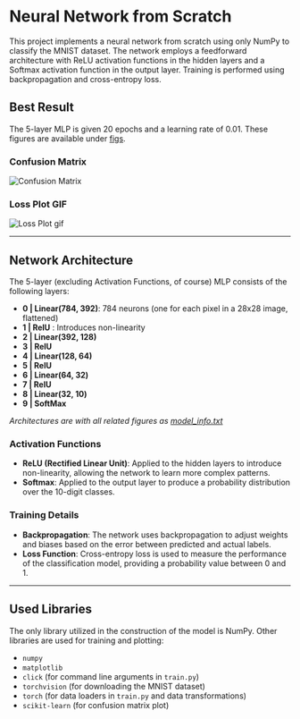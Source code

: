 # Neural Network from Scratch 

This project implements a neural network from scratch using only NumPy to classify the MNIST dataset. The network employs a feedforward architecture with ReLU activation functions in the hidden layers and a Softmax activation function in the output layer. Training is performed using backpropagation and cross-entropy loss.

## Best Result
The 5-layer MLP is given 20 epochs and a learning rate of 0.01. These figures are available under [figs](scratch-nn/figs/5_layers/20_epochs-0.01_lr).

### Confusion Matrix
![Confusion Matrix](https://github.com/IsaiahHarvi/scratch-nn/blob/77d235a391b6a3fb3378408e85f6812683bb09ab/scratch-nn/figs/5_layers/20_epochs-0.01_lr/ConfusionMatrix_val.png)

### Loss Plot GIF
![Loss Plot gif](https://github.com/IsaiahHarvi/scratch-nn/blob/77d235a391b6a3fb3378408e85f6812683bb09ab/scratch-nn/figs/5_layers/20_epochs-0.01_lr/training_loss.gif)


---

## Network Architecture
The 5-layer (excluding Activation Functions, of course) MLP consists of the following layers:

- **0 | Linear(784, 392)**: 784 neurons (one for each pixel in a 28x28 image, flattened)
- **1 | RelU**            : Introduces non-linearity
- **2 | Linear(392, 128)**
- **3 | RelU**
- **4 | Linear(128, 64)**
- **5 | RelU**
- **6 | Linear(64, 32)**
- **7 | RelU**
- **8 | Linear(32, 10)**
- **9 | SoftMax**

*Architectures are with all related figures as [model_info.txt](scratch-nn/figs/5_layers/20_epochs-0.01_lr/_model_info.txt)* 
### Activation Functions

- **ReLU (Rectified Linear Unit)**: Applied to the hidden layers to introduce non-linearity, allowing the network to learn more complex patterns.
- **Softmax**: Applied to the output layer to produce a probability distribution over the 10-digit classes.

### Training Details

- **Backpropagation**: The network uses backpropagation to adjust weights and biases based on the error between predicted and actual labels.
- **Loss Function**: Cross-entropy loss is used to measure the performance of the classification model, providing a probability value between 0 and 1.

---

## Used Libraries

The only library utilized in the construction of the model is NumPy. Other libraries are used for training and plotting:
- `numpy`
- `matplotlib`
- `click` (for command line arguments in `train.py`)
- `torchvision` (for downloading the MNIST dataset)
- `torch` (for data loaders in `train.py` and data transformations)
- `scikit-learn` (for confusion matrix plot)

